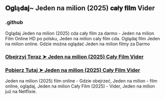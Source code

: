 ## 𝐎𝐠𝐥ą𝐝𝐚𝐣~ Jeden na milion (2025) 𝐜𝐚ł𝐲 𝐟𝐢𝐥𝐦 Vider

### .github

Oglądaj Jeden na milion (2025) cda cały film za darmo - Jeden na milion Film Online HD po polsku, Jeden na milion caly film cda. Oglądaj film Jeden na milion online. Gdzie można oglądać Jeden na milion filmy za Darmo

### [Obejrzyj Teraz ➤ Jeden na milion (2025) Cały Film Vider](https://watching4khdmovies.blogspot.com/2025/03/jeden-na-milion.html)

### [Pobierz Tutaj ➤ Jeden na milion (2025) Cały Film Vider](https://watching4khdmovies.blogspot.com/2025/03/jeden-na-milion.html)

Jeden na milion (2025) film online - Gdzie obejrzeć, Jeden na milion - film online, oglądaj, Jeden na milion Cały Film (2025) - Vider, Jeden na milion już na Netflixie.
